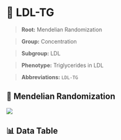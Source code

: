# 🧪 LDL-TG

> **Root:** Mendelian Randomization

> **Group:** Concentration  

> **Subgroup:** LDL

> **Phenotype:** Triglycerides in LDL  

> **Abbreviations:** `LDL-TG`

## 🧬 Mendelian Randomization  

<img src="/MR/Figures/Inverse/LDLhengxianTG.png"/>


## 📊 Data Table


<CsvTableMRI src="/MR/Data/Inverse/LDLhengxianTG.csv"/>
